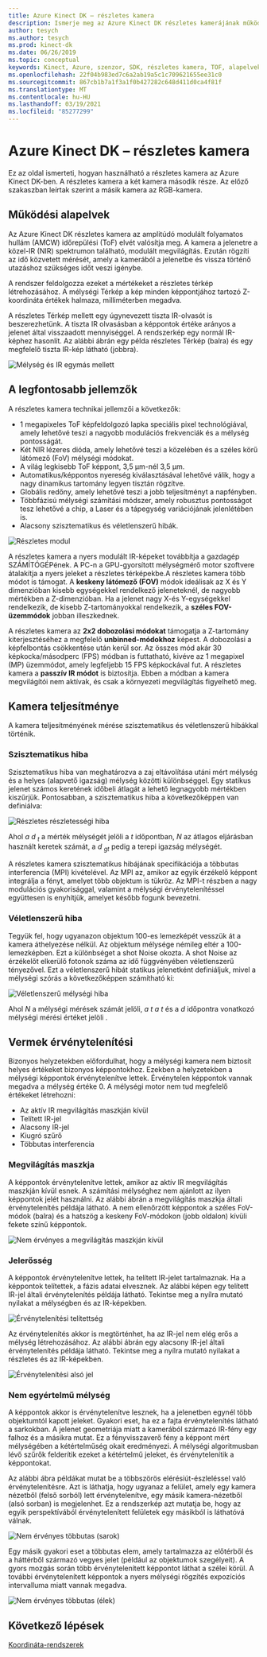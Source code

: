 ```yaml
---
title: Azure Kinect DK – részletes kamera
description: Ismerje meg az Azure Kinect DK részletes kamerájának működési elveit és főbb funkcióit.
author: tesych
ms.author: tesych
ms.prod: kinect-dk
ms.date: 06/26/2019
ms.topic: conceptual
keywords: Kinect, Azure, szenzor, SDK, részletes kamera, TOF, alapelvek, teljesítmény, érvénytelenítés
ms.openlocfilehash: 22f04b983ed7c6a2ab19a5c1c709621655ee31c0
ms.sourcegitcommit: 867cb1b7a1f3a1f0b427282c648d411d0ca4f81f
ms.translationtype: MT
ms.contentlocale: hu-HU
ms.lasthandoff: 03/19/2021
ms.locfileid: "85277299"
---
```

# <a name="azure-kinect-dk-depth-camera"></a>Azure Kinect DK – részletes kamera

Ez az oldal ismerteti, hogyan használható a részletes kamera az Azure Kinect DK-ben. A részletes kamera a két kamera második része. Az előző szakaszban leírtak szerint a másik kamera az RGB-kamera.  

## <a name="operating-principles"></a>Működési alapelvek

Az Azure Kinect DK részletes kamera az amplitúdó modulált folyamatos hullám (AMCW) időrepülési (ToF) elvét valósítja meg. A kamera a jelenetre a közel-IR (NIR) spektrumon található, modulált megvilágítás. Ezután rögzíti az idő közvetett mérését, amely a kamerából a jelenetbe és vissza történő utazáshoz szükséges időt veszi igénybe.

A rendszer feldolgozza ezeket a mértékeket a részletes térkép létrehozásához. A mélységi Térkép a kép minden képpontjához tartozó Z-koordináta értékek halmaza, milliméterben megadva.

A részletes Térkép mellett egy úgynevezett tiszta IR-olvasót is beszerezhetünk. A tiszta IR olvasásban a képpontok értéke arányos a jelenet által visszaadott mennyiséggel. A rendszerkép egy normál IR-képhez hasonlít. Az alábbi ábrán egy példa részletes Térkép (balra) és egy megfelelő tiszta IR-kép látható (jobbra).

![Mélység és IR egymás mellett](./media/concepts/depth-camera-depth-ir.png)

## <a name="key-features"></a>A legfontosabb jellemzők

A részletes kamera technikai jellemzői a következők:

- 1 megapixeles ToF képfeldolgozó lapka speciális pixel technológiával, amely lehetővé teszi a nagyobb modulációs frekvenciák és a mélység pontosságát.
- Két NIR lézeres dióda, amely lehetővé teszi a közelében és a széles körű látómező (FoV) mélységi módokat.
- A világ legkisebb ToF képpont, 3,5 μm-nél 3,5 μm.
- Automatikus/képpontos nyereség kiválasztásával lehetővé válik, hogy a nagy dinamikus tartomány legyen tisztán rögzítve.
- Globális redőny, amely lehetővé teszi a jobb teljesítményt a napfényben.
- Többfázisú mélységi számítási módszer, amely robusztus pontosságot tesz lehetővé a chip, a Laser és a tápegység variációjának jelenlétében is.
- Alacsony szisztematikus és véletlenszerű hibák.

![Részletes modul](./media/concepts/depth-camera-depth-module.jpg)

A részletes kamera a nyers modulált IR-képeket továbbítja a gazdagép SZÁMÍTÓGÉPének. A PC-n a GPU-gyorsított mélységmérő motor szoftvere átalakítja a nyers jeleket a részletes térképekbe.A részletes kamera több módot is támogat. A **keskeny látómező (FOV)** módok ideálisak az X és Y dimenzióban kisebb egységekkel rendelkező jeleneteknél, de nagyobb mértékben a Z-dimenzióban. Ha a jelenet nagy X-és Y-egységekkel rendelkezik, de kisebb Z-tartományokkal rendelkezik, a **széles FOV-üzemmódok** jobban illeszkednek.

A részletes kamera az **2x2 dobozolási módokat** támogatja a Z-tartomány kiterjesztéséhez a megfelelő **unbinned-módokhoz** képest. A dobozolási a képfelbontás csökkentése után kerül sor. Az összes mód akár 30 képkocka/másodperc (FPS) módban is futtatható, kivéve az 1 megapixel (MP) üzemmódot, amely legfeljebb 15 FPS képkockával fut. A részletes kamera a **passzív IR módot** is biztosítja. Ebben a módban a kamera megvilágítói nem aktívak, és csak a környezeti megvilágítás figyelhető meg.

## <a name="camera-performance"></a>Kamera teljesítménye

A kamera teljesítményének mérése szisztematikus és véletlenszerű hibákkal történik.

### <a name="systematic-error"></a>Szisztematikus hiba

Szisztematikus hiba van meghatározva a zaj eltávolítása utáni mért mélység és a helyes (alapvető igazság) mélység közötti különbséggel. Egy statikus jelenet számos keretének időbeli átlagát a lehető legnagyobb mértékben kiszűrjük. Pontosabban, a szisztematikus hiba a következőképpen van definiálva:

![Részletes részletességi hiba](./media/concepts/depth-camera-systematic-error.png)

Ahol *a d <sub>t</sub>* a mérték mélységét jelöli a *t* időpontban, *N* az átlagos eljárásban használt keretek számát, a *d <sub>gt</sub>* pedig a terepi igazság mélységét.

A részletes kamera szisztematikus hibájának specifikációja a többutas interferencia (MPI) kivételével. Az MPI az, amikor az egyik érzékelő képpont integrálja a fényt, amelyet több objektum is tükröz. Az MPI-t részben a nagy modulációs gyakorisággal, valamint a mélységi érvénytelenítéssel együttesen is enyhítjük, amelyet később fogunk bevezetni.

### <a name="random-error"></a>Véletlenszerű hiba

Tegyük fel, hogy ugyanazon objektum 100-es lemezképét vesszük át a kamera áthelyezése nélkül. Az objektum mélysége némileg eltér a 100-lemezképben. Ezt a különbséget a shot Noise okozta. A shot Noise az érzékelőt elkerülő fotonok száma az idő függvényében véletlenszerű tényezővel. Ezt a véletlenszerű hibát statikus jelenetként definiáljuk, mivel a mélységi szórás a következőképpen számítható ki:

![Véletlenszerű mélységi hiba](./media/concepts/depth-camera-random-error.png)

Ahol *N* a mélységi mérések számát jelöli, *a <sub></sub> t a* *t* és a *d* időpontra vonatkozó mélységi mérési értéket jelöli *.<sub></sub>*

## <a name="invalidation"></a>Vermek érvénytelenítési

Bizonyos helyzetekben előfordulhat, hogy a mélységi kamera nem biztosít helyes értékeket bizonyos képpontokhoz. Ezekben a helyzetekben a mélységi képpontok érvénytelenítve lettek. Érvénytelen képpontok vannak megadva a mélység értéke 0. A mélységi motor nem tud megfelelő értékeket létrehozni:

- Az aktív IR megvilágítás maszkján kívül
- Telített IR-jel
- Alacsony IR-jel
- Kiugró szűrő
- Többutas interferencia

### <a name="illumination-mask"></a>Megvilágítás maszkja

A képpontok érvénytelenítve lettek, amikor az aktív IR megvilágítás maszkján kívül esnek. A számítási mélységhez nem ajánlott az ilyen képpontok jelét használni. Az alábbi ábrán a megvilágítás maszkja általi érvénytelenítés példája látható. A nem ellenőrzött képpontok a széles FoV-módok (balra) és a hatszög a keskeny FoV-módokon (jobb oldalon) kívüli fekete színű képpontok.

![Nem érvényes a megvilágítás maszkján kívül](./media/concepts/depth-camera-invalidation-illumination-mask.png)

### <a name="signal-strength"></a>Jelerősség

A képpontok érvénytelenítve lettek, ha telített IR-jelet tartalmaznak. Ha a képpontok telítettek, a fázis adatai elvesznek. Az alábbi képen egy telített IR-jel általi érvénytelenítés példája látható. Tekintse meg a nyílra mutató nyilakat a mélységben és az IR-képekben.

![Érvénytelenítési telítettség](./media/concepts/depth-camera-invalidation-saturation.png)

Az érvénytelenítés akkor is megtörténhet, ha az IR-jel nem elég erős a mélység létrehozásához. Az alábbi ábrán egy alacsony IR-jel általi érvénytelenítés példája látható. Tekintse meg a nyílra mutató nyilakat a részletes és az IR-képekben.

![Érvénytelenítési alsó jel](./media/concepts/depth-camera-invalidation-low-signal.png)

### <a name="ambiguous-depth"></a>Nem egyértelmű mélység

A képpontok akkor is érvénytelenítve lesznek, ha a jelenetben egynél több objektumtól kapott jeleket. Gyakori eset, ha ez a fajta érvénytelenítés látható a sarkokban.  A jelenet geometriája miatt a kamerából származó IR-fény egy falhoz és a másikra mutat. Ez a fényvisszaverő fény a képpont mért mélységében a kétértelműség okait eredményezi. A mélységi algoritmusban lévő szűrők felderítik ezeket a kétértelmű jeleket, és érvénytelenítik a képpontokat.

Az alábbi ábra példákat mutat be a többszörös elérésiút-észleléssel való érvénytelenítésre. Azt is láthatja, hogy ugyanaz a felület, amely egy kamera nézetből (felső sorból) lett érvénytelenítve, egy másik kamera-nézetből (alsó sorban) is megjelenhet. Ez a rendszerkép azt mutatja be, hogy az egyik perspektívából érvénytelenített felületek egy másikból is láthatóvá válnak.

![Nem érvényes többutas (sarok)](./media/concepts/depth-camera-invalidation-multipath.png)

Egy másik gyakori eset a többutas elem, amely tartalmazza az előtérből és a háttérből származó vegyes jelet (például az objektumok szegélyeit). A gyors mozgás során több érvénytelenített képpontot láthat a szélei körül. A további érvénytelenített képpontok a nyers mélységi rögzítés expozíciós intervalluma miatt vannak megadva.

![Nem érvényes többutas (élek)](./media/concepts/depth-camera-invalidation-edge.png)

## <a name="next-steps"></a>Következő lépések

[Koordináta-rendszerek](coordinate-systems.md)
